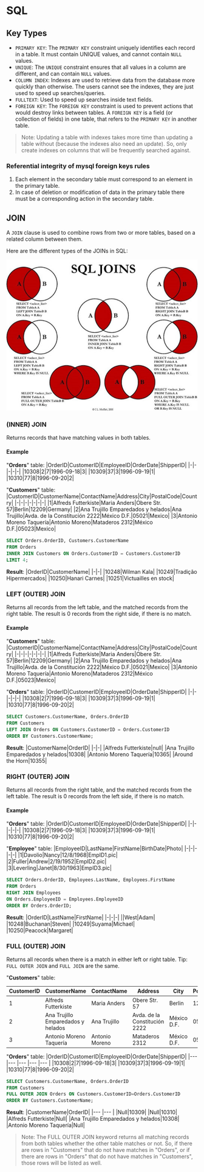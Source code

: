 # SQL

## Key Types
- `PRIMARY KEY`: The `PRIMARY KEY` constraint uniquely identifies each record in a table. It must contain UNIQUE values, and cannot contain `NULL` values.
- `UNIQUE`: The `UNIQUE` constraint ensures that all values in a column are different, and can contain `NULL` values.
- `COLUMN INDEX`: Indexes are used to retrieve data from the database more quickly than otherwise. The users cannot see the indexes, they are just used to speed up searches/queries.
- `FULLTEXT`: Used to speed up searches inside text fields.
- `FOREIGN KEY`: The `FOREIGN KEY` constraint is used to prevent actions that would destroy links between tables. A `FOREIGN KEY` is a field (or collection of fields) in one table, that refers to the `PRIMARY KEY` in another table.

> Note: Updating a table with indexes takes more time than updating a table without (because the indexes also need an update). So, only create indexes on columns that will be frequently searched against.

### Referential integrity of mysql foreign keys rules
1. Each element in the secondary table must correspond to an element in the primary table.
2. In case of deletion or modification of data in the primary table there must be a corresponding action in the secondary table.

## JOIN
A `JOIN` clause is used to combine rows from two or more tables, based on a related column between them.

Here are the different types of the JOINs in SQL:
<center>

  ![joins](assets/sql/joins.jpg "joins")

</center>

### (INNER) JOIN
Returns records that have matching values in both tables.

#### Example
"__Orders__" table:
|OrderID|CustomerID|EmployeeID|OrderDate|ShipperID|
|-|-|-|-|-|
|10308|2|7|1996-09-18|3|
|10309|37|3|1996-09-19|1|
|10310|77|8|1996-09-20|2|


"__Customers__" table:
|CustomerID|CustomerName|ContactName|Address|City|PostalCode|Country|
|-|-|-|-|-|-|-|
|1|Alfreds Futterkiste|Maria Anders|Obere Str. 57|Berlin|12209|Germany|
|2|Ana Trujillo Emparedados y helados|Ana Trujillo|Avda. de la Constitución 2222|México D.F.|05021|Mexico|
|3|Antonio Moreno Taquería|Antonio Moreno|Mataderos 2312|México D.F.|05023|Mexico|

```SQL
SELECT Orders.OrderID, Customers.CustomerName
FROM Orders
INNER JOIN Customers ON Orders.CustomerID = Customers.CustomerID
LIMIT 4;

```

__Result__:
|OrderID|CustomerName|
|-|-|
|10248|Wilman Kala|
|10249|Tradição Hipermercados|
|10250|Hanari Carnes|
|10251|Victuailles en stock|

### LEFT (OUTER) JOIN
Returns all records from the left table, and the matched records from the right table. The result is 0 records from the right side, if there is no match.

#### Example
"__Customers__" table:
|CustomerID|CustomerName|ContactName|Address|City|PostalCode|Country|
|-|-|-|-|-|-|-|
|1|Alfreds Futterkiste|Maria Anders|Obere Str. 57|Berlin|12209|Germany|
|2|Ana Trujillo Emparedados y helados|Ana Trujillo|Avda. de la Constitución 2222|México D.F.|05021|Mexico|
|3|Antonio Moreno Taquería|Antonio Moreno|Mataderos 2312|México D.F.|05023|Mexico|

"__Orders__" table:
|OrderID|CustomerID|EmployeeID|OrderDate|ShipperID|
|-|-|-|-|-|
|10308|2|7|1996-09-18|3|
|10309|37|3|1996-09-19|1|
|10310|77|8|1996-09-20|2|

```SQL
SELECT Customers.CustomerName, Orders.OrderID
FROM Customers
LEFT JOIN Orders ON Customers.CustomerID = Orders.CustomerID
ORDER BY Customers.CustomerName;
```

__Result__:
|CustomerName|OrderID|
|-|-|
|Alfreds Futterkiste|null|
|Ana Trujillo Emparedados y helados|10308|
|Antonio Moreno Taquería|10365|
|Around the Horn|10355|

### RIGHT (OUTER) JOIN
Returns all records from the right table, and the matched records from the left table. The result is 0 records from the left side, if there is no match.

#### Example
"__Orders__" table:
|OrderID|CustomerID|EmployeeID|OrderDate|ShipperID|
|-|-|-|-|-|
|10308|2|7|1996-09-18|3|
|10309|37|3|1996-09-19|1|
|10310|77|8|1996-09-20|2|

"__Employee__" table:
|EmployeeID|LastName|FirstName|BirthDate|Photo|
|-|-|-|-|-|
|1|Davolio|Nancy|12/8/1968|EmpID1.pic|
|2|Fuller|Andrew|2/19/1952|EmpID2.pic|
|3|Leverling|Janet|8/30/1963|EmpID3.pic|

```SQL
SELECT Orders.OrderID, Employees.LastName, Employees.FirstName
FROM Orders
RIGHT JOIN Employees
ON Orders.EmployeeID = Employees.EmployeeID
ORDER BY Orders.OrderID;
```

__Result__:
|OrderID|LastName|FirstName|
|-|-|-|
||West|Adam|
|10248|Buchanan|Steven|
|10249|Suyama|Michael|
|10250|Peacock|Margaret|

### FULL (OUTER) JOIN
Returns all records when there is a match in either left or right table. Tip: `FULL OUTER JOIN` and `FULL JOIN` are the same.

"__Customers__" table:

|CustomerID|CustomerName|ContactName|Address|City|PostalCode|Country|
|--- |--- |--- |--- |--- |--- |--- |
|1|Alfreds Futterkiste|Maria Anders|Obere Str. 57|Berlin|12209|Germany|
|2|Ana Trujillo Emparedados y helados|Ana Trujillo|Avda. de la Constitución 2222|México D.F.|05021|Mexico|
|3|Antonio Moreno Taquería|Antonio Moreno|Mataderos 2312|México D.F.|05023|Mexico|

"__Orders__" table:
|OrderID|CustomerID|EmployeeID|OrderDate|ShipperID|
|--- |--- |--- |--- |--- |
|10308|2|7|1996-09-18|3|
|10309|37|3|1996-09-19|1|
|10310|77|8|1996-09-20|2|

```SQL
SELECT Customers.CustomerName, Orders.OrderID
FROM Customers
FULL OUTER JOIN Orders ON Customers.CustomerID=Orders.CustomerID
ORDER BY Customers.CustomerName;
```
__Result__:
|CustomerName|OrderID|
|--- |--- |
|Null|10309|
|Null|10310|
|Alfreds Futterkiste|Null|
|Ana Trujillo Emparedados y helados|10308|
|Antonio Moreno Taquería|Null|

> Note: The FULL OUTER JOIN keyword returns all matching records from both tables whether the other table matches or not. So, if there are rows in "Customers" that do not have matches in "Orders", or if there are rows in "Orders" that do not have matches in "Customers", those rows will be listed as well.